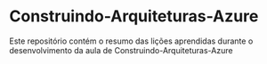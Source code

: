 # Construindo-Arquiteturas-Azure
Este repositório contém o resumo das lições aprendidas durante o desenvolvimento da aula de Construindo-Arquiteturas-Azure
